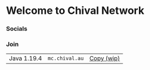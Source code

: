 

# Welcome to Chival Network

### Socials
<object src="https://img.shields.io/badge/Discord-blue?logo=discord&logoColor=white&link=https%3A%2F%2Fdiscord.gg%2F4XvQQs7zF8">
<object src="https://img.shields.io/badge/Twitter-darkgreen?logo=twitter&logoColor=white&link=https%3A%2F%2Ftwitter.com%2FChivalNetwork">

### Join
<table>
<tr><td>Java 1.19.4</td><td><code>mc.chival.au</code></td><td><a href="#">Copy (wip)</a></td></tr>
